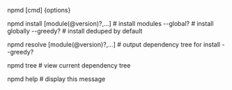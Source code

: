 npmd [cmd] {options}

npmd install [module(@version)?,...]    # install modules
  --global?                             #   install globally
  --greedy?                             #   install deduped by default

npmd resolve [module(@version)?,...]    # output dependency tree for install
  --greedy?

npmd tree                               # view current dependency tree

npmd help                               # display this message
